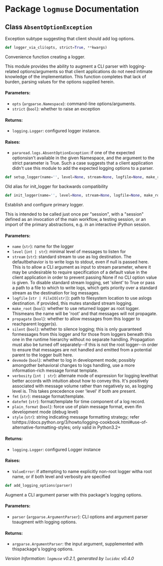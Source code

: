 <script>
document.addEventListener('DOMContentLoaded', (event) => {
  document.querySelectorAll('h3 code').forEach((block) => {
    hljs.highlightBlock(block);
  });
});
</script>

<style>
h3 .lucidoc{ 
    padding-left: 22px;
    text-indent: -15px;
 }
h3 .hljs .lucidoc{
    padding-left: 20px;
    margin-left: 0px;
    text-indent: -15px;
    martin-bottom: 0px;
}
h4 .lucidoc, table .lucidoc, p .lucidoc, li .lucidoc { margin-left: 30px; }
h4 .lucidoc { 
    font-style: italic;
    font-size: 1em;
    margin-bottom: 0px;
}

</style>
<div class='lucidoc'>

# Package `logmuse` Documentation

## <a name="AbsentOptionException"></a> Class `AbsentOptionException`
Exception subtype suggesting that client should add log options.


```python
def logger_via_cli(opts, strict=True, **kwargs)
```

Convenience function creating a logger.

This module provides the ability to augment a CLI parser with
logging-related options/arguments so that client applications do not need
intimate knowledge of the implementation. This function completes that
lack of burden, parsing values for the options supplied herein.
#### Parameters:

- `opts` (`argparse.Namespace`):  command-line options/arguments.
- `strict` (`bool`):  whether to raise an exception


#### Returns:

- `logging.Logger`:  configured logger instance.


#### Raises:

- `pararead.logs.AbsentOptionException`:  if one of the expected optionsisn't available in the given Namespace, and the argument to the strict parameter is True. Such a case suggests that a client application didn't use this module to add the expected logging options to a parser.




```python
def setup_logger(name='', level=None, stream=None, logfile=None, make_root=None, propagate=False, silent=False, devmode=False, verbosity=None, fmt=None, datefmt=None, plain_format=False, style=None)
```

Old alias for init_logger for backwards compatibility



```python
def init_logger(name='', level=None, stream=None, logfile=None, make_root=None, propagate=False, silent=False, devmode=False, verbosity=None, fmt=None, datefmt=None, plain_format=False, style=None)
```

Establish and configure primary logger.

This is intended to be called just once per "session", with a "session"
defined as an invocation of the main workflow, a testing session, or an
import of the primary abstractions, e.g. in an interactive iPython session.
#### Parameters:

- `name` (`str`):  name for the logger
- `level` (`int | str`):  minimal level of messages to listen for
- `stream` (`str`):  standard stream to use as log destination. The defaultbehavior is to write logs to stdout, even if null is passed here. This is to allow a CLI argument as input to stream parameter, where it may be undesirable to require specification of a default value in the client application in order to prevent passing None if no CLI option value is given. To disable standard stream logging, set 'silent' to True or pass a path to a file to which to write logs, which gets priority over a standard stream as the destination for log messages.
- `logfile` (`str | FileIO[str]`):  path to filesystem location to use aslogs destination. if provided, this mutes standard stream logging.
- `make_root` (`bool`):  whether to use returned logger as root logger. Thismeans the name will be 'root' and that messages will not propagate.
- `propagate` (`bool`):  whether to allow messages from this logger to reachparent logger(s).
- `silent` (`bool`):  whether to silence logging; this is only guaranteed formessages from this logger and for those from loggers beneath this one in the runtime hierarchy without no separate handling. Propagation must also be turned off separately--if this is not the root logger--in order to ensure that messages are not handled and emitted from a potential parent to the logger built here.
- `devmode` (`bool`):  whether to log in development mode; possibly amongother behavioral changes to logs handling, use a more information-rich message format template.
- `verbosity` (`int | str`):  alternate mode of expression for logging levelthat better accords with intuition about how to convey this. It's positively associated with message volume rather than negatively so, as logging level is. This takes precedence over 'level' if both are present.
- `fmt` (`str`):  message format/template.
- `datefmt` (`str`):  format/template for time component of a log record.
- `plain_format` (`bool`):  force use of plain message format, even ifin development mode (debug level)
- `style` (`str`):  string indicating message formatting strategy; refer tohttps://docs.python.org/3/howto/logging-cookbook.html#use-of-alternative-formatting-styles; only valid in Python3.2+


#### Returns:

- `logging.Logger`:  configured Logger instance


#### Raises:

- `ValueError`:  if attempting to name explicitly non-root logger witha root name, or if both level and verbosity are specified




```python
def add_logging_options(parser)
```

Augment a CLI argument parser with this package's logging options.
#### Parameters:

- `parser` (`argparse.ArgumentParser`):  CLI options and argument parser toaugment with logging options.


#### Returns:

- `argparse.ArgumentParser`:  the input argument, supplemented with thispackage's logging options.




</div>


*Version Information: `logmuse` v0.2.1, generated by `lucidoc` v0.4.0*